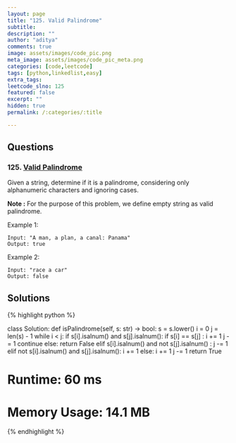 ```yaml
---
layout: page
title: "125. Valid Palindrome"
subtitle: 
description: ""
author: "aditya"
comments: true
image: assets/images/code_pic.png
meta_image: assets/images/code_pic_meta.png
categories: [code,leetcode]
tags: [python,linkedlist,easy]
extra_tags: 
leetcode_slno: 125
featured: false
excerpt: ""
hidden: true
permalink: /:categories/:title

---
```


## Questions

### 125. [Valid Palindrome](https://leetcode.com/problems/valid-palindrome/)

Given a string, determine if it is a palindrome, considering only alphanumeric characters and ignoring cases.

**Note :** For the purpose of this problem, we define empty string as valid palindrome.


Example 1:

```
Input: "A man, a plan, a canal: Panama"
Output: true
```

Example 2:

```
Input: "race a car"
Output: false
```

## Solutions

{% highlight python %}

class Solution:
    def isPalindrome(self, s: str) -> bool:
        s = s.lower()
        i = 0
        j = len(s) - 1
        while i < j:
            if s[i].isalnum() and s[j].isalnum():
                if s[i] == s[j] :
                    i += 1
                    j -= 1
                    continue
                else:
                    return False
            elif s[i].isalnum() and not s[j].isalnum() :
                j -= 1
            elif not s[i].isalnum() and s[j].isalnum():
                i += 1
            else:
                i += 1
                j -= 1
        return True

# Runtime: 60 ms
# Memory Usage: 14.1 MB

{% endhighlight %}
